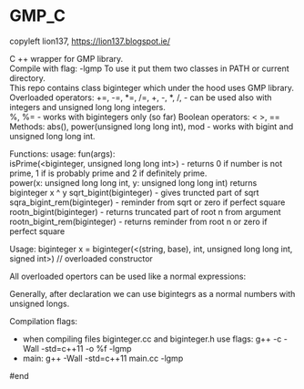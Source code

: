 # GMP_C
copyleft lion137, https://lion137.blogspot.ie/

C ++ wrapper for GMP library.    
Compile with flag: -lgmp
To use it put them two classes in PATH or current directory.   
This repo contains class biginteger which under the hood uses GMP library.
Overloaded operators: +=, -=, *=, /=, +, -, *, /, - can be used also with integers and unsigned long long integers.       
%, %= - works with bigintegers only (so far)
Boolean operators: < >, ==    
Methods: abs(), power(unsigned long long int), mod - works with bigint and unsigned long long int.    

Functions: usage: fun(args):    
isPrime(<biginteger, unsigned long long int>)  - returns 0 if number is not prime, 1 if is probably prime and 2 if definitely prime.    
power(x: unsigned long long int, y: unsigned long long int) returns biginteger x ^ y 
sqrt_bigint(biginteger) - gives truncted part of sqrt
sqra_bigint_rem(biginteger) - reminder from sqrt or zero if perfect square    
rootn_bigint(biginteger) - returns truncated part of root n from argument
rootn_bigint_rem(biginteger) - returns reminder from root n or zero if perfect square    
  
Usage:
biginteger x = biginteger(<(string, base), int, unsigned long long int, signed int>) // overloaded constructor    

All overloaded opertors can be used like a normal expressions:    

Generally, after declaration we can use bigintegrs as a normal numbers with unsigned longs.

Compilation flags:
- when compiling files biginteger.cc and biginteger.h use flags: g++ -c -Wall  -std=c++11 -o %f -lgmp
- main: g++ -Wall -std=c++11 main.cc -lgmp

#end
